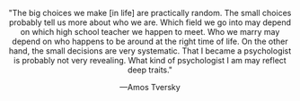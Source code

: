 <p align="center">"The big choices we make [in life] are practically random. The small choices probably tell us more about who we are. Which field we go into may depend on which high school teacher we happen to meet. Who we marry may depend on who happens to be around at the right time of life. On the other hand, the small decisions are very systematic. That I became a psychologist is probably not very revealing. What kind of psychologist I am may reflect deep traits."</p>
<p align="center">—Amos Tversky</p>

